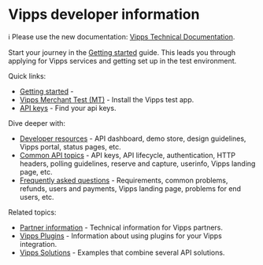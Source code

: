 <!-- START_METADATA
---
title: Introduction
sidebar_position: 1
hide_table_of_contents: true
pagination_next: null
pagination_prev: null
---
END_METADATA -->

# Vipps developer information

<!-- START_COMMENT -->

ℹ️ Please use the new documentation:
[Vipps Technical Documentation](https://vippsas.github.io/vipps-developer-docs/docs/vipps-developers).

<!-- END_COMMENT -->

Start your journey in the [Getting started](https://vippsas.github.io/vipps-developer-docs/docs/vipps-developers/vipps-getting-started) guide.
This leads you through applying for Vipps services and getting set up in the test environment.

Quick links:

* [Getting started](./vipps-getting-started.md) - 
* [Vipps Merchant Test (MT)](./test-environment.md) - Install the Vipps test app.
* [API keys](./common-topics/api-keys.md) - Find your api keys.

Dive deeper with:

* [Developer resources](https://vippsas.github.io/vipps-developer-docs/docs/vipps-developers/developer-resources) - API dashboard, demo store, design guidelines, Vipps portal, status pages, etc.
* [Common API topics](https://vippsas.github.io/vipps-developer-docs/docs/vipps-developers/common-topics) - API keys, API lifecycle, authentication, HTTP headers, polling guidelines, reserve and capture, userinfo, Vipps landing page, etc.
* [Frequently asked questions](https://vippsas.github.io/vipps-developer-docs/docs/vipps-developers/faqs) - Requirements, common problems, refunds, users and payments, Vipps landing page, problems for end users, etc.



Related topics:

* [Partner information](https://github.com/vippsas/vipps-partner) - Technical information for Vipps partners.
* [Vipps Plugins](https://vippsas.github.io/vipps-developer-docs/docs/vipps-plugins) - Information about using plugins for your Vipps integration.
* [Vipps Solutions](https://vippsas.github.io/vipps-developer-docs/docs/vipps-solutions) - Examples that combine several API solutions.

